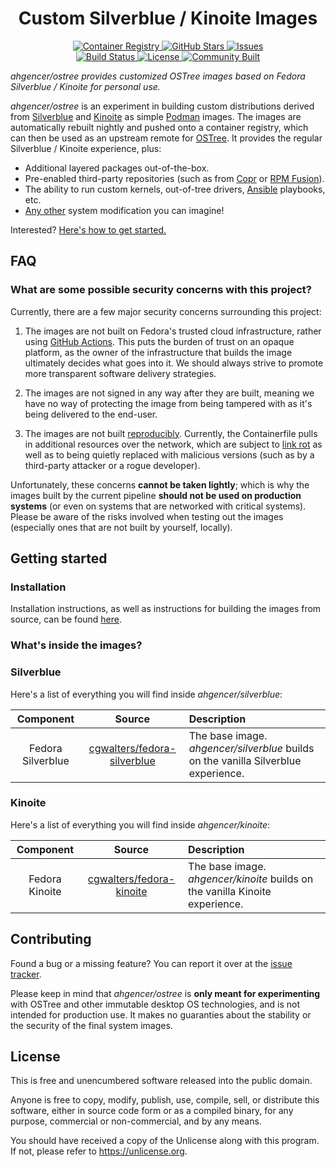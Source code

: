 <h1 align="center">Custom Silverblue / Kinoite Images</h1>

<p align="center">
    <a href="https://ghcr.io/ahgencer/silverblue">
        <img alt="Container Registry" src="https://img.shields.io/badge/Container%20Registry-ghcr.io%2Fahgencer%2Fsilverblue-8250df">
    </a>
    <a href="https://github.com/ahgencer/ostree">
        <img alt="GitHub Stars" src="https://img.shields.io/github/stars/ahgencer/ostree?label=GitHub%20Stars">
    </a>
    <a href="https://github.com/ahgencer/ostree/issues">
        <img alt="Issues" src="https://img.shields.io/github/issues/ahgencer/ostree/open?label=Issues">
    </a>
    <br>
    <a href="https://github.com/ahgencer/ostree/actions/workflows/publish.yml">
        <img alt="Build Status" src="https://img.shields.io/github/actions/workflow/status/ahgencer/ostree/publish.yml?branch=main&label=Build">
    </a>
    <a href="https://github.com/ahgencer/ostree#license">
        <img alt="License" src="https://img.shields.io/github/license/ahgencer/ostree?label=License">
    </a>
    <a href="https://github.com/ahgencer/ostree#contributing">
        <img alt="Community Built" src="https://img.shields.io/badge/Made%20with-%E2%9D%A4-red">
    </a>
</p>

*ahgencer/ostree provides customized OSTree images based on Fedora Silverblue / Kinoite for personal use.*

*ahgencer/ostree* is an experiment in building custom distributions derived
from [Silverblue](https://silverblue.fedoraproject.org/) and [Kinoite](https://kinoite.fedoraproject.org/) as
simple [Podman](https://podman.io/) images. The images are automatically rebuilt nightly and pushed onto a container
registry, which can then be used as an upstream remote for [OSTree](https://ostreedev.github.io/ostree/introduction/).
It provides the regular Silverblue / Kinoite experience, plus:

- Additional layered packages out-of-the-box.
- Pre-enabled third-party repositories (such as from [Copr](https://copr.fedorainfracloud.org/)
  or [RPM Fusion](https://rpmfusion.org/)).
- The ability to run custom kernels, out-of-tree drivers, [Ansible](https://www.ansible.com/) playbooks, etc.
- [Any other](https://github.com/coreos/layering-examples) system modification you can imagine!

Interested? [Here's how to get started.](#getting-started)

## FAQ

### What are some possible security concerns with this project?

Currently, there are a few major security concerns surrounding this project:

1. The images are not built on Fedora's trusted cloud infrastructure, rather
   using [GitHub Actions](https://docs.github.com/en/actions). This puts the burden of trust on an opaque platform, as
   the owner of the infrastructure that builds the image ultimately decides what goes into it. We should always strive
   to promote more transparent software delivery strategies.

2. The images are not signed in any way after they are built, meaning we have no way of protecting the image from being
   tampered with as it's being delivered to the end-user.

3. The images are not built [reproducibly](https://reproducible-builds.org/). Currently, the Containerfile pulls in
   additional resources over the network, which are subject to [link rot](https://en.wikipedia.org/wiki/Link_rot) as
   well as to being quietly replaced with malicious versions (such as by a third-party attacker or a rogue developer).

Unfortunately, these concerns **cannot be taken lightly**; which is why the images built by the current pipeline
**should not be used on production systems** (or even on systems that are networked with critical systems). Please be
aware of the risks involved when testing out the images (especially ones that are not built by yourself, locally).

## Getting started

### Installation

Installation instructions, as well as instructions for building the images from source, can be
found [here](docs/INSTALL.md).

### What's inside the images?

### Silverblue

Here's a list of everything you will find inside *ahgencer/silverblue*:

|     Component     |                                   Source                                   | Description                                                                        |
|:-----------------:|:--------------------------------------------------------------------------:|:-----------------------------------------------------------------------------------|
| Fedora Silverblue | [cgwalters/fedora-silverblue](https://ghcr.io/cgwalters/fedora-silverblue) | The base image. *ahgencer/silverblue* builds on the vanilla Silverblue experience. |

### Kinoite

Here's a list of everything you will find inside *ahgencer/kinoite*:

|   Component    |                                Source                                | Description                                                                  |
|:--------------:|:--------------------------------------------------------------------:|:-----------------------------------------------------------------------------|
| Fedora Kinoite | [cgwalters/fedora-kinoite](https://ghcr.io/cgwalters/fedora-kinoite) | The base image. *ahgencer/kinoite* builds on the vanilla Kinoite experience. |

## Contributing

Found a bug or a missing feature? You can report it over at
the [issue tracker](https://github.com/ahgencer/ostree/issues).

Please keep in mind that *ahgencer/ostree* is **only meant for experimenting** with OSTree and other immutable desktop
OS technologies, and is not intended for production use. It makes no guaranties about the stability or the security of
the final system images.

## License

This is free and unencumbered software released into the public domain.

Anyone is free to copy, modify, publish, use, compile, sell, or distribute this software, either in source code form or
as a compiled binary, for any purpose, commercial or non-commercial, and by any means.

You should have received a copy of the Unlicense along with this program. If not, please refer
to <https://unlicense.org>.

